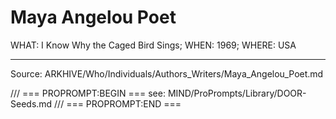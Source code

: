 # Maya Angelou Poet

WHAT: I Know Why the Caged Bird Sings; WHEN: 1969; WHERE: USA

---
Source: ARKHIVE/Who/Individuals/Authors_Writers/Maya_Angelou_Poet.md

/// === PROPROMPT:BEGIN ===
see: MIND/ProPrompts/Library/DOOR-Seeds.md
/// === PROPROMPT:END ===
